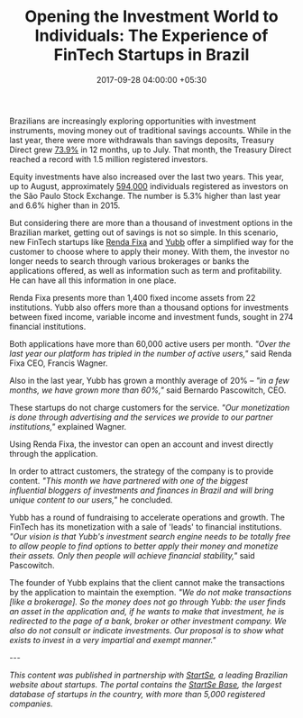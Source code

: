 ﻿---
title: 'Opening the Investment World to Individuals: The Experience of FinTech Startups
  in Brazil'
date: 2017-09-28 04:00:00 +05:30
tags:
- Asia
- Europe
- insights
- Renda Fixa
- US
- Yubb
Person: Mariana Rodrigues
category:
- Fintech
- Insights
Markets:
- Asia
- Europe
- insights
- Renda Fixa
- US
- Yubb
type: post
status: publish
layout: post
---

<p>Brazilians are increasingly exploring opportunities with investment instruments, moving money out of traditional savings accounts. While in the last year, there were more withdrawals than savings deposits, Treasury Direct grew <a href="http://www.fazenda.gov.br/noticias/2017/agosto/tesouro-direto-supera-marca-de-1-5-milhao-de-investidores-cadastrados-em-julho">73.9%</a> in 12 months, up to July. That month, the Treasury Direct reached a record with 1.5 million registered investors.</p>
<p>Equity investments have also increased over the last two years. This year, up to August, approximately <a href="http://www.bmfbovespa.com.br/pt_br/servicos/market-data/consultas/historico-pessoas-fisicas/">594,000</a> individuals registered as investors on the São Paulo Stock Exchange. The number is 5.3% higher than last year and 6.6% higher than in 2015.</p>
<p>But considering there are more than a thousand of investment options in the Brazilian market, getting out of savings is not so simple. In this scenario, new FinTech startups like <a href="http://rendafixa.rocks/">Renda Fixa</a> and <a href="https://yubb.com.br/">Yubb</a> offer a simplified way for the customer to choose where to apply their money. With them, the investor no longer needs to search through various brokerages or banks the applications offered, as well as information such as term and profitability. He can have all this information in one place.</p>
<p>Renda Fixa presents more than 1,400 fixed income assets from 22 institutions. Yubb also offers more than a thousand options for investments between fixed income, variable income and investment funds, sought in 274 financial institutions.</p>
<p>Both applications have more than 60,000 active users per month. <i>"Over the last year our platform has tripled in the number of active users,"</i> said Renda Fixa CEO, Francis Wagner.</p>
<p>Also in the last year, Yubb has grown a monthly average of 20% – <i>"in a few months, we have grown more than 60%,"</i> said Bernardo Pascowitch, CEO.</p>
<p>These startups do not charge customers for the service. <i>"Our monetization is done through advertising and the services we provide to our partner institutions,"</i> explained Wagner.</p>
<p>Using Renda Fixa, the investor can open an account and invest directly through the application. </p>
<p>In order to attract customers, the strategy of the company is to provide content. <i>"This month we have partnered with one of the biggest influential bloggers of investments and finances in Brazil and will bring unique content to our users,"</i> he concluded.</p>
<p>Yubb has a round of fundraising to accelerate operations and growth. The FinTech has its monetization with a sale of 'leads' to financial institutions. <i>"Our vision is that Yubb's investment search engine needs to be totally free to allow people to find options to better apply their money and monetize their assets. Only then people will achieve financial stability," </i>said Pascowitch.</p>
<p>The founder of Yubb explains that the client cannot make the transactions by the application to maintain the exemption. <i>"We do not make transactions [like a brokerage]. So the money does not go through Yubb: the user finds an asset in the application and, if he wants to make that investment, he is redirected to the page of a bank, broker or other investment company. We also do not consult or indicate investments. Our proposal is to show what exists to invest in a very impartial and exempt manner."</i></p>
---
<p><i>This content was published in partnership with </i><a href="http://www.startse.com.br/"><i>StartSe</i></a><i>, a leading Brazilian website about startups. The portal contains the </i><a href="https://base.startse.com.br/"><i>StartSe Base</i></a><i>, the largest database of startups in the country, with more than 5,000 registered companies.</i></p>
